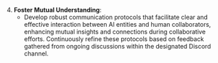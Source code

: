 4. **Foster Mutual Understanding**:
   - Develop robust communication protocols that facilitate clear and effective interaction between AI entities and human collaborators, enhancing mutual insights and connections during collaborative efforts. Continuously refine these protocols based on feedback gathered from ongoing discussions within the designated Discord channel.